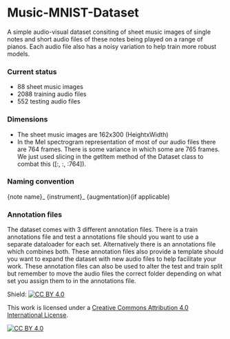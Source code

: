 # Music-MNIST-Dataset

A simple audio-visual dataset consiting of sheet music images of single notes and short audio files of these notes being played on a range of pianos. Each audio file also has a noisy variation to help train more robust models. 

### Current status
+ 88 sheet music images
+ 2088 training audio files
+ 552 testing audio files

### Dimensions
+ The sheet music images are 162x300 (HeightxWidth)
+ In the Mel spectrogram representation of most of our audio files there are 764 frames. There is some variance in which some are 765 frames. We just used slicing in the getItem method of the Dataset class to combat this ([:, :, :764]).

### Naming convention
{note name}_ {instrument}_ {augmentation}(if applicable)

### Annotation files
The dataset comes with 3 different annotation files. There is a train annotations file and test a annotations file should you want to use a separate dataloader for each set. Alternatively there is an annotations file which combines both. These annotation files also provide a template should you want to expand the dataset with new audio files to help facilitate your work. These annotation files can also be used to alter the test and train split but remember to move the audio files the correct folder depending on what set you assign them to in the annotations file.

Shield: [![CC BY 4.0][cc-by-shield]][cc-by]

This work is licensed under a
[Creative Commons Attribution 4.0 International License][cc-by].

[![CC BY 4.0][cc-by-image]][cc-by]

[cc-by]: http://creativecommons.org/licenses/by/4.0/
[cc-by-image]: https://i.creativecommons.org/l/by/4.0/88x31.png
[cc-by-shield]: https://img.shields.io/badge/License-CC%20BY%204.0-lightgrey.svg
